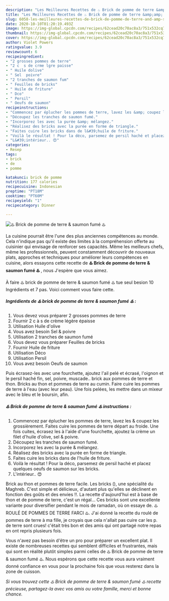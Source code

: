 ```yaml
---
description: "Les Meilleures Recettes de ♨️ Brick de pomme de terre &amp;amp; saumon fumé ♨️"
title: "Les Meilleures Recettes de ♨️ Brick de pomme de terre &amp;amp; saumon fumé ♨️"
slug: 6058-les-meilleures-recettes-de-brick-de-pomme-de-terre-and-amp-saumon-fume
date: 2020-10-10T01:20:19.493Z
image: https://img-global.cpcdn.com/recipes/62cead20c70ac8a3/751x532cq70/♨️-brick-de-pomme-de-terre-saumon-fume-♨️-photo-principale-de-la-recette.jpg
thumbnail: https://img-global.cpcdn.com/recipes/62cead20c70ac8a3/751x532cq70/♨️-brick-de-pomme-de-terre-saumon-fume-♨️-photo-principale-de-la-recette.jpg
cover: https://img-global.cpcdn.com/recipes/62cead20c70ac8a3/751x532cq70/♨️-brick-de-pomme-de-terre-saumon-fume-♨️-photo-principale-de-la-recette.jpg
author: Violet Powers
ratingvalue: 3.9
reviewcount: 6
recipeingredient:
- "2 grosses pommes de terre"
- "2 c  s de crme lgre paisse"
- " Huile dolive"
- " Sel  poivre"
- "2 tranches de saumon fum"
- " Feuilles de bricks"
- " Huile de friture"
- " Dco"
- " Persil"
- " Oeufs de saumon"
recipeinstructions:
- "Commencez par éplucher les pommes de terre, lavez les &amp; coupez les grossièrement. Faites cuire les pommes de terre départ au froide. Une fois cuites, écrasez les à l&#39;aide d&#39;une fourchette, ajoutez la crème un filet d&#39;huile d&#39;olive, sel &amp; poivre."
- "Découpez les tranches de saumon fumé."
- "Incorporez les avec la purée &amp; mélangez."
- "Réalisez des bricks avec la purée en forme de triangle."
- "Faites cuire les bricks dans de l&#39;huile de friture."
- "Voilà le résultat ! Pour la déco, parsemez de persil haché et placez quelques oeufs de saumon sur les bricks."
- "L&#39;intérieur.. 😍"
categories:
- Resep
tags:
- brick
- de
- pomme

katakunci: brick de pomme 
nutrition: 177 calories
recipecuisine: Indonesian
preptime: "PT18M"
cooktime: "PT60M"
recipeyield: "1"
recipecategory: Dinner

---
```



![♨️ Brick de pomme de terre &amp; saumon fumé ♨️](https://img-global.cpcdn.com/recipes/62cead20c70ac8a3/751x532cq70/♨️-brick-de-pomme-de-terre-saumon-fume-♨️-photo-principale-de-la-recette.jpg)

La cuisine pourrait être l'une des plus anciennes compétences au monde. Cela n'indique pas qu'il existe des limites à la compréhension offerte au cuisinier qui envisage de renforcer ses capacités. Même les meilleurs chefs, même les professionnels, peuvent constamment découvrir de nouveaux plats, approches et techniques pour améliorer leurs compétences en cuisine, alors essayons cette recette de <strong> ♨️ Brick de pomme de terre &amp; saumon fumé ♨️ </strong>, nous J'espère que vous aimez.

<!--inarticleads1-->

À faire ♨️ brick de pomme de terre &amp; saumon fumé ♨️ tue seul besion 10 Ingrédients et 7 pas. Voici comment vous faire cette.

##### Ingrédients de ♨️ brick de pomme de terre &amp; saumon fumé ♨️ :

1. Vous devez vous préparer 2 grosses pommes de terre
1. Fournir 2 c à s de crème légère épaisse
1. Utilisation  Huile d&#39;olive
1. Vous avez besoin  Sel &amp; poivre
1. Utilisation 2 tranches de saumon fumé
1. Vous devez vous préparer  Feuilles de bricks
1. Fournir  Huile de friture
1. Utilisation  Déco
1. Utilisation  Persil
1. Vous avez besoin  Oeufs de saumon


Puis écrasez-les avec une fourchette, ajoutez l&#39;ail pelé et écrasé, l&#39;oignon et le persil haché fin, sel, poivre, muscade.. brick aux pommes de terre et thon. Bricks au thon et pommes de terre au cumin. Faire cuire les pommes de terre à l&#39;eau (avec leur peau). Une fois pelées, les mettre dans un mixeur avec le bleu et le boursin, afin. 

<!--inarticleads2-->

##### ♨️ Brick de pomme de terre &amp; saumon fumé ♨️ instructions :

1. Commencez par éplucher les pommes de terre, lavez les &amp; coupez les grossièrement. Faites cuire les pommes de terre départ au froide. Une fois cuites, écrasez les à l&#39;aide d&#39;une fourchette, ajoutez la crème un filet d&#39;huile d&#39;olive, sel &amp; poivre.
1. Découpez les tranches de saumon fumé.
1. Incorporez les avec la purée &amp; mélangez.
1. Réalisez des bricks avec la purée en forme de triangle.
1. Faites cuire les bricks dans de l&#39;huile de friture.
1. Voilà le résultat ! Pour la déco, parsemez de persil haché et placez quelques oeufs de saumon sur les bricks.
1. L&#39;intérieur.. 😍


Brick au thon et pommes de terre facile. Les bricks (), une spécialité du Maghreb. C&#39;est simple et délicieux, d&#39;autant plus qu&#39;elles se déclinent en fonction des goûts et des envies !!. La recette d&#39;aujourd&#39;hui est à base de thon et de pomme de terre, c&#39;est un régal… Ces bricks sont une excellente variante pour diversifier pendant le mois de ramadan, où on essaye de. ♨️ ROULÉ DE POMMES DE TERRE FARCI ♨️. J&#39;ai donné la recette du roulé de pommes de terre à ma fille, je croyais que cela n&#39;allait pas cuire car les p. de terre sont crues! c&#39;était très bon et des amis qui ont partagé notre repas en ont repris plusieurs fois. 

<!--inarticleads1-->

<p>
Vous n'avez pas besoin d'être un pro pour préparer un excellent plat. Il existe de nombreuses recettes qui semblent difficiles et frustrantes, mais qui sont en réalité plutôt simples parmi celles de ♨️ Brick de pomme de terre &amp; saumon fumé ♨️. Nous espérons que cette recette vous aura vraiment donné confiance en vous pour la prochaine fois que vous resterez dans la zone de cuisson.
</p>

<p>
<i>Si vous trouvez cette ♨️ Brick de pomme de terre &amp; saumon fumé ♨️ recette précieuse, partagez-la avec vos amis ou votre famille, merci et bonne chance.</i>
</p>
